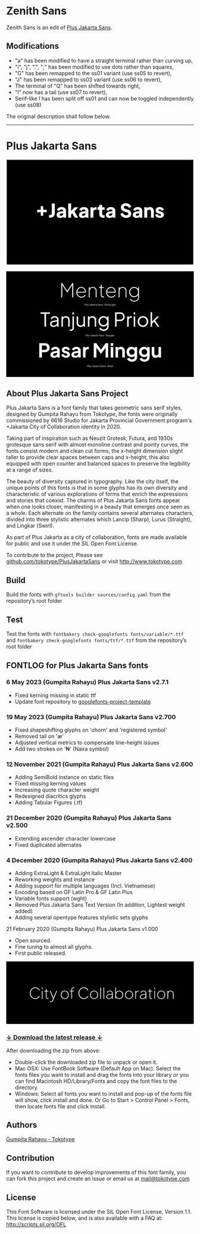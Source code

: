 # Zenith Sans

Zenith Sans is an edit of [Plus Jakarta Sans](https://github.com/tokotype/PlusJakartaSans).

## Modifications
- "a" has been modified to have a straight terminal rather than curving up,
- "i", "j", ".", ";" has been modified to use dots rather than squares,
- "G" has been remapped to the ss01 variant (use ss05 to revert),
- "J" has been remapped to ss03 variant (use ss06 to revert),
- The terminal of "Q" has been shifted towards right,
- "l" now has a tail (use ss07 to revert),
- Serif-like I has been split off ss01 and can now be toggled independently (use ss08)

The original description shall follow below.

___

# Plus Jakarta Sans

![/documentation/img/plusjakartasans.png](/documentation/img/plusjakartasans.png)

![/documentation/img/plusjakartasans-alt.gif](/documentation/img/plusjakartasans-alt.gif)

## About Plus Jakarta Sans Project

Plus Jakarta Sans is a font family that takes geometric sans serif styles, designed by Gumpita Rahayu from Tokotype, the fonts were originally commissioned by 6616 Studio for Jakarta Provincial Government program's +Jakarta City of Collaboration identity in 2020.

Taking part of inspiration such as Neuzit Grotesk, Futura, and 1930s grotesque sans serif with almost monoline contrast and pointy curves, the fonts consist modern and clean cut forms, the x-height dimension slight taller to provide clear spaces between caps and x-height, this also equipped with open counter and balanced spaces to preserve the legibility at a range of sizes.

The beauty of diversity captured in typography. Like the city itself, the unique points of this fonts is that in some glyphs has its own diversity and characteristic of various explorations of forms that enrich the expressions and stories that coexist. The charms of Plus Jakarta Sans fonts appear when one looks closer, manifesting in a beauty that emerges once seen as a whole. Each alternate on the family contains several alternates characters, divided into three stylistic alternates which Lancip (Sharp), Lurus (Straight), and Lingkar (Swirl).

As part of Plus Jakarta as a city of collaboration, fonts are made available for public and use it under the SIL Open Font License.

To contribute to the project, Please see <a href="https://github.com/tokotype/PlusJakartaSans">github.com/tokotype/PlusJakartaSans</a> or visit http://www.tokotype.com

## Build

Build the fonts with `gftools builder sources/config.yaml` from the repository’s root folder

## Test

Test the fonts with `fontbakery check-googlefonts fonts/variable/*.ttf` and `fontbakery check-googlefonts fonts/ttf/*.ttf` from the repository’s root folder

## FONTLOG for Plus Jakarta Sans fonts


### 6 May 2023 (Gumpita Rahayu) Plus Jakarta Sans v2.7.1

- Fixed kerning missing in static ttf
- Update font repository to <a href="https://github.com/googlefonts/googlefonts-project-template">googlefonts-project-template</a>


### 19 May 2023 (Gumpita Rahayu) Plus Jakarta Sans v2.700

- Fixed shapeshifting glyphs on 'ohorn' and 'registered symbol'
- Removed tail on 'æ'
- Adjusted vertical metrics to compensate line-height issues
- Add  two strokes on '₦' (Naira symbol)

### 12 November 2021 (Gumpita Rahayu) Plus Jakarta Sans v2.600

- Adding SemiBold instance on static files
- Fixed missing kerning values
- Increasing quote character weight
- Redesigned diacritics glyphs
- Adding Tabular Figures (.tf)

### 21 December 2020 (Gumpita Rahayu) Plus Jakarta Sans v2.500

- Extending ascender character lowercase
- Fixed duplicated alternates


### **4 December 2020 (Gumpita Rahayu) Plus Jakarta Sans v2.400**

- Adding ExtraLight & ExtraLight Italic Master
- Reworking weights and instance
- Adding support for multiple languages (Incl. Vietnamese)
- Encoding based on GF Latin Pro & GF Latin Plus
- Variable fonts support (wght)
- Removed Plus Jakarta Sans Text Version (In addition, Lightest weight added)
- Adding several opentype features stylistic sets glyphs

21 February 2020 (Gumpita Rahayu) Plus Jakarta Sans v1.000

- Open sourced.
- Fine tuning to almost all glyphs.
- First public released.

![/documentation/img/plusjakartasans.gif](/documentation/img/plusjakartasans.gif)


### [↓ Download the latest release ↓](https://github.com/tokotype/plusjakartasans/releases/latest)

After downloading the zip from above:

- Double-click the downloaded zip file to unpack or open it.
- Mac OSX: Use FontBook Software (Default App on Mac). Select the fonts files you want to install and drag the fonts into your library or you can find Macintosh HD/Library/Fonts and copy the font files to the directory.
- Windows: Select all fonts you want to install and pop-up of the fonts file will show, click install and done. Or Go to Start > Control Panel > Fonts, then locate fonts file and click install.

## Authors
[Gumpita Rahayu - Tokotype](https://www.tokotype.com)

## Contribution

If you want to contribute to develop improvements of this font family, you can fork this project and create an issue or email us at mail@tokotype.com

## License
This Font Software is licensed under the SIL Open Font License, Version 1.1.
This license is copied below, and is also available with a FAQ at:
http://scripts.sil.org/OFL
